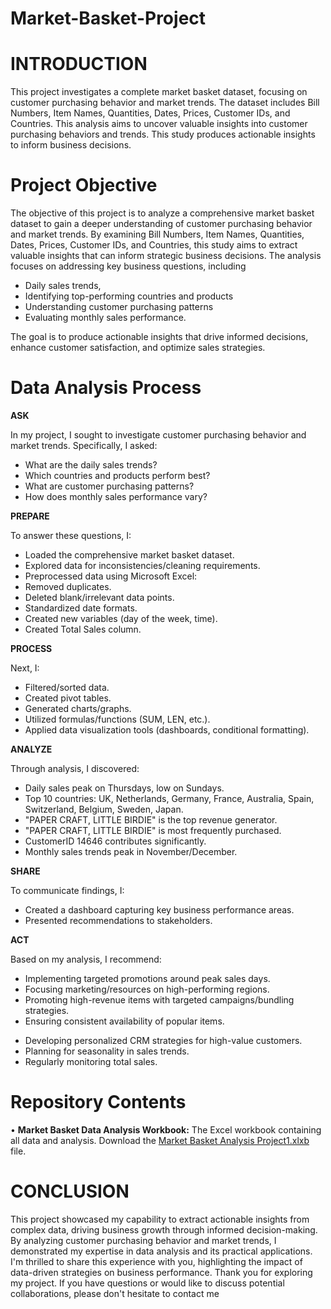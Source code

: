 # Market-Basket-Project
# INTRODUCTION
This project investigates a complete market basket dataset, focusing on customer purchasing behavior and market trends. The dataset includes Bill Numbers, Item Names, Quantities, Dates, Prices, Customer IDs, and Countries. This analysis aims to uncover valuable insights into customer purchasing behaviors and trends. This study produces actionable insights to inform business decisions.
# Project Objective
The objective of this project is to analyze a comprehensive market basket dataset to gain a deeper understanding of customer purchasing behavior and market trends. By examining Bill Numbers, Item Names, Quantities, Dates, Prices, Customer IDs, and Countries, this study aims to extract valuable insights that can inform strategic business decisions. The analysis focuses on addressing key business questions, including
*	Daily sales trends, 
*	Identifying top-performing countries and products
*	 Understanding customer purchasing patterns 
*	Evaluating monthly sales performance.
  
The goal is to produce actionable insights that drive informed decisions, enhance customer satisfaction, and optimize sales strategies.

# Data Analysis Process

**ASK**

In my project, I sought to investigate customer purchasing behavior and market trends. Specifically, I asked:

* What are the daily sales trends?
* Which countries and products perform best?
* What are customer purchasing patterns?
* How does monthly sales performance vary?

**PREPARE**

To answer these questions, I:

* Loaded the comprehensive market basket dataset.
* Explored data for inconsistencies/cleaning requirements.
* Preprocessed data using Microsoft Excel:
* Removed duplicates.
* Deleted blank/irrelevant data points.
* Standardized date formats.
* Created new variables (day of the week, time).
* Created Total Sales column.

**PROCESS**

Next, I:

* Filtered/sorted data.
* Created pivot tables.
* Generated charts/graphs.
* Utilized formulas/functions (SUM, LEN, etc.).
* Applied data visualization tools (dashboards, conditional formatting).

**ANALYZE**

Through analysis, I discovered:

* Daily sales peak on Thursdays, low on Sundays.
* Top 10 countries: UK, Netherlands, Germany, France, Australia, Spain, Switzerland, Belgium, Sweden, Japan.
* "PAPER CRAFT, LITTLE BIRDIE" is the top revenue generator.
* "PAPER CRAFT, LITTLE BIRDIE" is most frequently purchased.
* CustomerID 14646 contributes significantly.
* Monthly sales trends peak in November/December.

**SHARE**

To communicate findings, I:

* Created a dashboard capturing key business performance areas.
* Presented recommendations to stakeholders.

**ACT**

Based on my analysis, I recommend:

* Implementing targeted promotions around peak sales days.
* Focusing marketing/resources on high-performing regions.
* Promoting high-revenue items with targeted campaigns/bundling strategies.
* Ensuring consistent availability of popular items.
- Developing personalized CRM strategies for high-value customers.
- Planning for seasonality in sales trends.
- Regularly monitoring total sales.

# Repository Contents
•	**Market Basket Data Analysis Workbook:** 
The Excel workbook containing all data and analysis. Download the [Market Basket Analysis Project1.xlxb](https://github.com/tayblet/Market-Basket-Project-/blob/70194bedd865fdd99af13d9724dd2302515af74d/Market%20Basket%20Analysis%20file.xlsx)  file.

  # CONCLUSION
This project showcased my capability to extract actionable insights from complex data, driving business growth through informed decision-making. By analyzing customer purchasing behavior and market trends, I demonstrated my expertise in data analysis and its practical applications. I'm thrilled to share this experience with you, highlighting the impact of data-driven strategies on business performance. Thank you for exploring my project. If you have questions or would like to discuss potential collaborations, please don't hesitate to contact me

  
